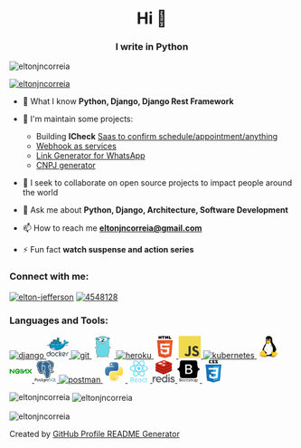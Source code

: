 <h1 align="center">Hi 👋</h1>

<h3 align="center">I write in Python </h3>

<p align="left"> <img src="https://komarev.com/ghpvc/?username=eltonjncorreia&label=Profile%20views&color=0e75b6&style=flat" alt="eltonjncorreia" /> </p>

<p align="left"> <a href="https://github.com/ryo-ma/github-profile-trophy"><img src="https://github-profile-trophy.vercel.app/?username=eltonjncorreia" alt="eltonjncorreia" /></a> </p>

- 🌱 What I know **Python, Django, Django Rest Framework**

- 🔭 I'm maintain some projects:
  - Building **ICheck** [Saas to confirm schedule/appointment/anything ](https://github.com/eltonjncorreia/icheck) 
  - [Webhook as services](https://webhook.space/)
  - [Link Generator for WhatsApp](https://whatsgerador.online/)
  - [CNPJ generator](https://4fakes.com/)

- 👯 I seek to collaborate on open source projects to impact people around the world

- 💬 Ask me about **Python, Django, Architecture, Software Development**

- 📫 How to reach me **eltonjncorreia@gmail.com**

- ⚡ Fun fact **watch suspense and action series**


<h3 align="left">Connect with me:</h3>
<p align="left">
<a href="https://linkedin.com/in/elton-jefferson" target="blank"><img align="center" src="https://raw.githubusercontent.com/rahuldkjain/github-profile-readme-generator/master/src/images/icons/Social/linked-in-alt.svg" alt="elton-jefferson" height="30" width="40" /></a>
<a href="https://stackoverflow.com/users/4548128" target="blank"><img align="center" src="https://raw.githubusercontent.com/rahuldkjain/github-profile-readme-generator/master/src/images/icons/Social/stack-overflow.svg" alt="4548128" height="30" width="40" /></a>
</p>


<h3 align="left">Languages and Tools:</h3>
<p align="left">  <a href="https://www.djangoproject.com/" target="_blank" rel="noreferrer"> <img src="https://cdn.worldvectorlogo.com/logos/django.svg" alt="django" width="40" height="40"/> </a> <a href="https://www.docker.com/" target="_blank" rel="noreferrer"> <img src="https://raw.githubusercontent.com/devicons/devicon/master/icons/docker/docker-original-wordmark.svg" alt="docker" width="40" height="40"/> </a> <a href="https://git-scm.com/" target="_blank" rel="noreferrer"> <img src="https://www.vectorlogo.zone/logos/git-scm/git-scm-icon.svg" alt="git" width="40" height="40"/> </a> <a href="https://golang.org" target="_blank" rel="noreferrer"> <img src="https://raw.githubusercontent.com/devicons/devicon/master/icons/go/go-original.svg" alt="go" width="40" height="40"/> </a> <a href="https://heroku.com" target="_blank" rel="noreferrer"> <img src="https://www.vectorlogo.zone/logos/heroku/heroku-icon.svg" alt="heroku" width="40" height="40"/> </a> <a href="https://www.w3.org/html/" target="_blank" rel="noreferrer"> <img src="https://raw.githubusercontent.com/devicons/devicon/master/icons/html5/html5-original-wordmark.svg" alt="html5" width="40" height="40"/> </a> <a href="https://developer.mozilla.org/en-US/docs/Web/JavaScript" target="_blank" rel="noreferrer"> <img src="https://raw.githubusercontent.com/devicons/devicon/master/icons/javascript/javascript-original.svg" alt="javascript" width="40" height="40"/> </a> <a href="https://kubernetes.io" target="_blank" rel="noreferrer"> <img src="https://www.vectorlogo.zone/logos/kubernetes/kubernetes-icon.svg" alt="kubernetes" width="40" height="40"/> </a> <a href="https://www.linux.org/" target="_blank" rel="noreferrer"> <img src="https://raw.githubusercontent.com/devicons/devicon/master/icons/linux/linux-original.svg" alt="linux" width="40" height="40"/> </a> <a href="https://www.nginx.com" target="_blank" rel="noreferrer"> <img src="https://raw.githubusercontent.com/devicons/devicon/master/icons/nginx/nginx-original.svg" alt="nginx" width="40" height="40"/> </a> <a href="https://www.postgresql.org" target="_blank" rel="noreferrer"> <img src="https://raw.githubusercontent.com/devicons/devicon/master/icons/postgresql/postgresql-original-wordmark.svg" alt="postgresql" width="40" height="40"/> </a> <a href="https://postman.com" target="_blank" rel="noreferrer"> <img src="https://www.vectorlogo.zone/logos/getpostman/getpostman-icon.svg" alt="postman" width="40" height="40"/> </a> <a href="https://www.python.org" target="_blank" rel="noreferrer"> <img src="https://raw.githubusercontent.com/devicons/devicon/master/icons/python/python-original.svg" alt="python" width="40" height="40"/> </a> <a href="https://reactjs.org/" target="_blank" rel="noreferrer"> <img src="https://raw.githubusercontent.com/devicons/devicon/master/icons/react/react-original-wordmark.svg" alt="react" width="40" height="40"/> </a> <a href="https://redis.io" target="_blank" rel="noreferrer"> <img src="https://raw.githubusercontent.com/devicons/devicon/master/icons/redis/redis-original-wordmark.svg" alt="redis" width="40" height="40"/> </a>  <a href="https://getbootstrap.com" target="_blank" rel="noreferrer"> <img src="https://raw.githubusercontent.com/devicons/devicon/master/icons/bootstrap/bootstrap-plain-wordmark.svg" alt="bootstrap" width="40" height="40"/> </a> <a href="https://www.w3schools.com/css/" target="_blank" rel="noreferrer"> <img src="https://raw.githubusercontent.com/devicons/devicon/master/icons/css3/css3-original-wordmark.svg" alt="css3" width="40" height="40"/> </a></p>

<p><img align="left" src="https://github-readme-stats.vercel.app/api/top-langs?username=eltonjncorreia&show_icons=true&locale=en&theme=dracula&layout=pie" alt="eltonjncorreia" /></p>

<p>&nbsp;<img align="center" src="https://github-readme-stats.vercel.app/api?username=eltonjncorreia&show_icons=true&locale=en&theme=dracula" alt="eltonjncorreia" /></p>

<p><img align="center" src="https://github-readme-streak-stats.herokuapp.com/?user=eltonjncorreia&" alt="eltonjncorreia" /></p>


<p> Created by <a target="_blank" href="https://rahuldkjain.github.io/gh-profile-readme-generator/">GitHub Profile README Generator</a></p>
